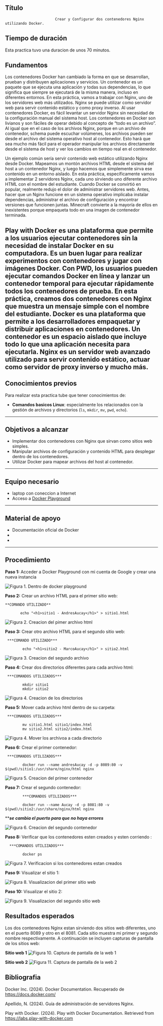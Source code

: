 

## Título
                           Crear y Configurar dos contenedores Nginx utilizando Docker.

## Tiempo de duración
Esta practica tuvo una duracion de unos 70 minutos.

## Fundamentos
Los contenedores Docker han cambiado la forma en que se desarrollan, prueban y distribuyen aplicaciones y servicios. Un contenedor es un paquete que se ejecuta una aplicación y todas sus dependencias, lo que significa que siempre se ejecutará de la misma manera, incluso en diferentes entornos. En esta práctica, vamos a trabajar con Nginx, uno de los servidores web más utilizados. Nginx se puede utilizar como servidor web para servir contenido estático y como proxy inverso. Al usar contenedores Docker, es fácil levantar un servidor Nginx sin necesidad de la configuración manual del sistema host. Los contenedores en Docker son livianos y son fáciles de operar debido al concepto de “todo es un archivo”. Al igual que en el caso de los archivos Nginx, porque en un archivo de contenedor, schema puede escuchar volúmenes, los archivos pueden ser desde el archivo del sistema operativo host al contenedor. Esto hará que sea mucho más fácil para el operador manipular los archivos directamente desde el sistema de host y ver los cambios en tiempo real en el contenedor.

Un ejemplo común sería servir contenido web estático utilizando Nginx desde Docker. Mapeamos un montón archivos HTML desde el sistema del host a un contenedor Nginx, y luego hacemos que simplemente sirva ese contenido en un entorno aislado. En esta práctica, específicamente vamos a implementar 2 servidores Nginx, cada uno sirviendo uno diferente archivo HTML con el nombre del estudiante. Cuando Docker se convirtió en popular, realmente redujo el dolor de administrar servidores web. Antes, hacer que un Nginx funcione en un sistema operativo implicaba instalar dependencias, administrar el archivo de configuración y encontrar versiones que funcionen juntas. Minecraft convierte a la mayoría de ellos en inexistentes porque empaqueta todo en una imagen de contenedor terminada.

   Play  with Docker es una plataforma que permite a los usuarios ejecutar contenedores sin la necesidad de instalar Docker en su computadora. Es un buen lugar para realizar experimentos con contenedores y jugar con imágenes Docker. Con PWD, los usuarios pueden ejecutar comandos Docker en línea y lanzar un contenedor temporal para ejecutar rápidamente todos los contenedores de prueba. En esta práctica, creamos dos contenedores con Nginx que muestra un mensaje simple con el nombre del estudiante. Docker es una plataforma que permite a los desarrolladores empaquetar y distribuir aplicaciones en contenedores. Un contenedor es un espacio aislado que incluye todo lo que una aplicación necesita para ejecutarla. Nginx es un servidor web avanzado utilizado para servir contenido estático, actuar como servidor de proxy inverso y mucho más.
---

## Conocimientos previos
Para realizar esta practica tube que tener conocimientos de:

- **Comandos basicos Linux**: especialmente los relacionados con la gestión de archivos y directorios (`ls`, `mkdir`, `mv`, `pwd`, `echo`).


---

##  Objetivos a alcanzar
- Implementar dos contenedores con Nginx que sirvan como sitios web simples.
- Manipular archivos de configuración y contenido HTML para desplegar dentro de los contenedores.
- Utilizar Docker para mapear archivos del host al contenedor.

---

## Equipo necesario
- laptop con coneccion a Internet
- Acceso a [Docker Playground](https://labs.play-with-docker.com/)


---

## Material de apoyo
- Documentación oficial de Docker 
- 
- 

---

## Procedimiento

**Paso 1:** Acceder a Docker Playground con mi cuenta de Google y crear una nueva instancia 
                                                                                             
![Figura 1.  Dentro de docker playground](Docker.png)

**Paso 2:** Crear un archivo HTML para el primer sitio web:

    **COMANDO UTILIZADO**

           echo "<h1>sitio1 - AndresAucay</h1>" > sitio1.html

![Figura 2.  Creacion del pimer archivo html](html1.png)
                                                                                             

**Paso 3:** Crear otro archivo HTML para el segundo sitio web:      

     ***COMANDO UTILIZADO***

            echo "<h1>sitio2 - MarcoAucay</h1>" > sitio2.html

![Figura 3.  Creacion del segundo archivo ](html2.png)
                                                                                             

**Paso 4:** Crear dos directorios diferentes para cada archivo html:

     ***COMANDOS UTILIZADOS***
           
            mkdir sitio1
            mkdir sitio2


![Figura 4.  Creacion de los directorios](directoriosDiferentes.png)
                                                                                                         


**Paso 5:** Mover cada archivo html dentro de su carpeta:

     ***COMANDOS UTILIZADOS***

            mv sitio1.html sitio1/index.html
            mv sitio2.html sitio2/index.html

![Figura 4.  Mover los archivoa a cada directorio](directoriosDiferentes.png)
                                                                                             

**Paso 6:** Crear el primer contenedor:
 
     ***COMANDOS UTILIZADOS***

            docker run --name andresAucay -d -p 8089:80 -v $(pwd)/sitio1:/usr/share/nginx/html nginx

![Figura 5.  Creacion del primer contenedor ](contenedor1.png)


**Paso 7:** Crear el segundo contenedor:

            ***COMANDOS UTILIZADOS***

            docker run --name Aucay -d -p 8081:80 -v $(pwd)/sitio2:/usr/share/nginx/html nginx

*******se cambia el puerto para que no haya errores*****

![Figura 6.  Creacion del segundo contenedor ](contenedor2.png)
                                                                                              

**Paso 8:** Verificar que los contenedores esten creados y esten corriendo :

      ***COMANDOS UTILIZADOS***

            docker ps

![ Figura 7. Verificacion si los contenedores estan creados](verificacion.png)
                                                                                             

**Paso 9:** Visualizar el sitio 1:

![Figura 8.  Visualizacion del primer sitio web](sitio1.png)
                                                                                             

**Paso 10:** Visualizar el sitio 2:


![Figura 9. Visualizacion del segundo sitio web](sitio2.png)



## Resultados esperados 

Los dos contenedores Nginx estan sirviendo dos sitios web diferentes, uno en el puerto 8089 y otro en el 8081. Cada sitio muestra mi primer y segundo nombre respectivamente. A continuación se incluyen capturas de pantalla de los sitios web:

**Sitio web 1**
   ![Figura 10. Captura de pantalla de la web 1](web1.png)


**Sitio web 2**
        ![Figura 11. Captura de pantalla de la web 2](web2.png)


## Bibliografia 
   Docker Inc. (2024). Docker Documentation. Recuperado de https://docs.docker.com/

   Apellido, N. (2024). Guía de administración de servidores Nginx.
   
   Play with Docker. (2024). Play with Docker Documentation. Retrieved from https://labs.play-with-docker.com